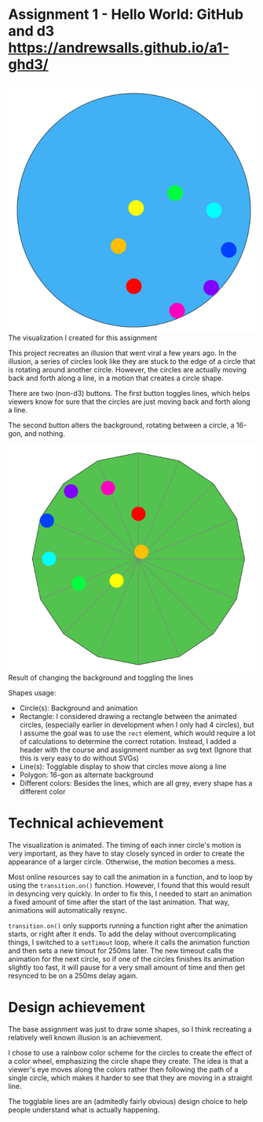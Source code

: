 Assignment 1 - Hello World: GitHub and d3
https://andrewsalls.github.io/a1-ghd3/
===

![The visual](image-2.png)
The visualization I created for this assignment

This project recreates an illusion that went viral a few years ago. In the illusion, a series of circles look like they are stuck to the edge of a circle that is rotating around another circle. However, the circles are actually moving back and forth along a line, in a motion that creates a circle shape.

There are two (non-d3) buttons. The first button toggles lines, which helps viewers know for sure that the circles are just moving back and forth along a line.

The second button alters the background, rotating between a circle, a 16-gon, and nothing.

![Using both buttons](image-3.png)
Result of changing the background and toggling the lines

Shapes usage:
 - Circle(s): Background and animation
 - Rectangle: I considered drawing a rectangle between the animated circles, (especially earlier in development when I only had 4 circles), but I assume the goal was to use the ```rect``` element, which would require a lot of calculations to determine the correct rotation. Instead, I added a header with the course and assignment number as svg text (Ignore that this is very easy to do without SVGs)
 - Line(s): Togglable display to show that circles move along a line
 - Polygon: 16-gon as alternate background
 - Different colors: Besides the lines, which are all grey, every shape has a different color

Technical achievement
===
The visualization is animated. The timing of each inner circle's motion is very important, as they have to stay closely synced in order to create the appearance of a larger circle. Otherwise, the motion becomes a mess.

Most online resources say to call the animation in a function, and to loop by using the ```transition.on()``` function. However, I found that this would result in desyncing very quickly. In order to fix this, I needed to start an animation a fixed amount of time after the start of the last animation. That way, animations will automatically resync.

```transition.on()``` only supports running a function right after the animation starts, or right after it ends. To add the delay without overcomplicating things, I switched to a ```setTimout``` loop, where it calls the animation function and then sets a new timout for 250ms later. The new timeout calls the animation for the next circle, so if one of the circles finishes its animation slightly too fast, it will pause for a very small amount of time and then get resynced to be on a 250ms delay again.

Design achievement
===
The base assignment was just to draw some shapes, so I think recreating a relatively well known illusion is an achievement.

I chose to use a rainbow color scheme for the circles to create the effect of a color wheel, emphasizing the circle shape they create. The idea is that a viewer's eye moves along the colors rather then following the path of a single circle, which makes it harder to see that they are moving in a straight line.

The togglable lines are an (admitedly fairly obvious) design choice to help people understand what is actually happening.
